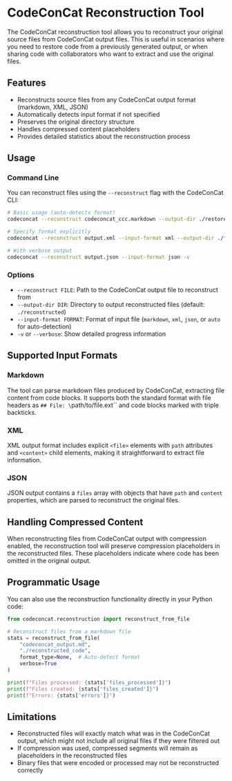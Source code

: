 # CodeConCat Reconstruction Tool

The CodeConCat reconstruction tool allows you to reconstruct your original source files from CodeConCat output files. This is useful in scenarios where you need to restore code from a previously generated output, or when sharing code with collaborators who want to extract and use the original files.

## Features

- Reconstructs source files from any CodeConCat output format (markdown, XML, JSON)
- Automatically detects input format if not specified
- Preserves the original directory structure
- Handles compressed content placeholders
- Provides detailed statistics about the reconstruction process

## Usage

### Command Line

You can reconstruct files using the `--reconstruct` flag with the CodeConCat CLI:

```bash
# Basic usage (auto-detects format)
codeconcat --reconstruct codeconcat_ccc.markdown --output-dir ./restored_code

# Specify format explicitly
codeconcat --reconstruct output.xml --input-format xml --output-dir ./from_xml

# With verbose output
codeconcat --reconstruct output.json --input-format json -v
```

### Options

- `--reconstruct FILE`: Path to the CodeConCat output file to reconstruct from
- `--output-dir DIR`: Directory to output reconstructed files (default: `./reconstructed`)
- `--input-format FORMAT`: Format of input file (`markdown`, `xml`, `json`, or `auto` for auto-detection)
- `-v` or `--verbose`: Show detailed progress information

## Supported Input Formats

### Markdown

The tool can parse markdown files produced by CodeConCat, extracting file content from code blocks. It supports both the standard format with file headers as `## File: \`path/to/file.ext\`` and code blocks marked with triple backticks.

### XML

XML output format includes explicit `<file>` elements with `path` attributes and `<content>` child elements, making it straightforward to extract file information.

### JSON

JSON output contains a `files` array with objects that have `path` and `content` properties, which are parsed to reconstruct the original files.

## Handling Compressed Content

When reconstructing files from CodeConCat output with compression enabled, the reconstruction tool will preserve compression placeholders in the reconstructed files. These placeholders indicate where code has been omitted in the original output.

## Programmatic Usage

You can also use the reconstruction functionality directly in your Python code:

```python
from codeconcat.reconstruction import reconstruct_from_file

# Reconstruct files from a markdown file
stats = reconstruct_from_file(
    "codeconcat_output.md",
    "./reconstructed_code",
    format_type=None,  # Auto-detect format
    verbose=True
)

print(f"Files processed: {stats['files_processed']}")
print(f"Files created: {stats['files_created']}")
print(f"Errors: {stats['errors']}")
```

## Limitations

- Reconstructed files will exactly match what was in the CodeConCat output, which might not include all original files if they were filtered out
- If compression was used, compressed segments will remain as placeholders in the reconstructed files
- Binary files that were encoded or processed may not be reconstructed correctly
